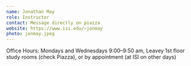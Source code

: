 ```yaml
---
name: Jonathan May
role: Instructor
contact: Message directly on piazza
website: https://www.isi.edu/~jonmay
photo: jonmay.jpeg
---
```


Office Hours: Mondays and Wednesdays 9:00–9:50 am, Leavey 1st floor study rooms (check Piazza), or by appointment (at ISI on other days)
